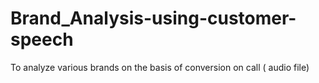 # Brand_Analysis-using-customer-speech
To analyze various brands on the basis of conversion on call ( audio file)
